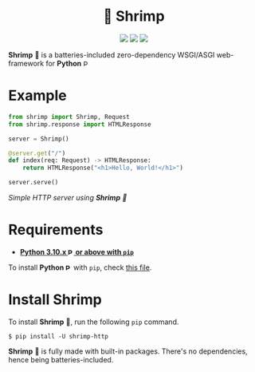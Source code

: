 <!-- MIT LICENSE -->
<!--
MIT License                                                
Copyright (c) 2023-present krillissue                                                                                 Permission is hereby granted, free of charge, to any person obtaining a copy
of this software and associated documentation files (the "Software"), to deal                                         in the Software without restriction, including without limitation the rights
to use, copy, modify, merge, publish, distribute, sublicense, and/or sell                                             copies of the Software, and to permit persons to whom the Software is                                                 furnished to do so, subject to the following conditions:                                                              The above copyright notice and this permission notice shall be included in all
copies or substantial portions of the Software.                                                                       THE SOFTWARE IS PROVIDED "AS IS", WITHOUT WARRANTY OF ANY KIND, EXPRESS OR
IMPLIED, INCLUDING BUT NOT LIMITED TO THE WARRANTIES OF MERCHANTABILITY,
FITNESS FOR A PARTICULAR PURPOSE AND NONINFRINGEMENT. IN NO EVENT SHALL THE
AUTHORS OR COPYRIGHT HOLDERS BE LIABLE FOR ANY CLAIM, DAMAGES OR OTHER
LIABILITY, WHETHER IN AN ACTION OF CONTRACT, TORT OR OTHERWISE, ARISING FROM,
OUT OF OR IN CONNECTION WITH THE SOFTWARE OR THE USE OR OTHER DEALINGS IN THE
SOFTWARE.
-->

<div align="center">
<h1>🦐 Shrimp</h1>
<a href="#install-shrimp"><img src="https://img.shields.io/badge/Batteries_🔋-Included-yellow?labelColor=000000&style=for-the-badge"></a> <a href="#requirements"><img src="https://img.shields.io/badge/Python-3.10+-FFD43B?labelColor=306998&style=for-the-badge&logo=python&logoColor=white"></a> <a href="LICENSE"><img src="https://img.shields.io/badge/License-MIT-green?style=for-the-badge"></a>
</div>

**Shrimp** 🦐 is a batteries-included zero-dependency WSGI/ASGI web-framework for **Python** <img src="https://python.org/favicon.ico" alt="Python" height="12">

# Example
```py
from shrimp import Shrimp, Request
from shrimp.response import HTMLResponse

server = Shrimp()

@server.get("/")
def index(req: Request) -> HTMLResponse:
    return HTMLResponse("<h1>Hello, World!</h1>")

server.serve()
```
*Simple HTTP server using **Shrimp** 🦐*

# Requirements
- [**Python 3.10.x <img src="https://python.org/favicon.ico" alt="Python" height="12"> or above with `pip`**](https://python.org)

To install **Python <img src="https://python.org/favicon.ico" alt="Python" height="12">** with `pip`, check [this file](INSTALL%20PYTHON.md).

# Install Shrimp
To install **Shrimp** 🦐, run the following `pip` command.

```
$ pip install -U shrimp-http
```

**Shrimp** 🦐 is fully made with built-in packages. There's no dependencies, hence being batteries-included.
